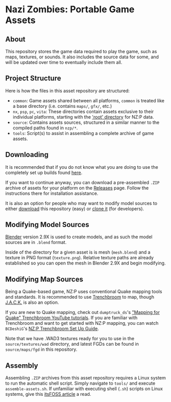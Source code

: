 # Nazi Zombies: Portable Game Assets

## About
This repository stores the game data required to play the game, such as maps, textures, or sounds. It also includes the source data for some, and will be updated over time to eventually include them all.

## Project Structure
Here is how the files in this asset repository are structured:
* `common`: Game assets shared between all platforms, `common` is treated like a base directory (i.e. contains `maps/`, `gfx/`, etc.)
* `nx`, `psp`, `pc`, `vita`: These directories contain assets exclusive to their individual platforms, starting with the ['root' directory](https://en.wikipedia.org/wiki/Root_directory) for NZ:P data.
* `source`: Contains assets sources, structured in a similar manner to the compiled paths found in `nzp/*`. 
* `tools`: Script(s) to assist in assembling a complete archive of game assets.

## Downloading
It is recommended that if you do not know what you are doing to use the completely set up builds found [here](https://github.com/nzp-developers/nzportable).

If you want to continue anyway, you can download a pre-assembled `.ZIP` archive of assets for your platform on the [Releases](https://github.com/nzp-developers/assets/releases/tag/newest) page. Follow the instructions there for installation assistance.

It is also an option for people who may want to modify model sources to either [download](https://github.com/nzp-developers/assets/archive/refs/heads/main.zip) this repository (easy) or [clone it](https://docs.github.com/en/repositories/creating-and-managing-repositories/cloning-a-repository) (for developers).

## Modifying Model Sources
[Blender](https://www.blender.org/) version 2.9X is used to create models, and as such the model sources are in `.blend` format.

Inside of the directory for a given asset is is mesh (`mesh.blend`) and a texture in PNG format (`texture.png`). Relative texture paths are already established so you can open the mesh in Blender 2.9X and begin modifying.

## Modifying Map Sources
Being a Quake-based game, NZ:P uses conventional Quake mapping tools and standards. It is recommended to use [Trenchbroom](https://trenchbroom.github.io/) to map, though [J.A.C.K.](https://jack.hlfx.ru/en/) is also an option.

If you are new to Quake mapping, check out `dumptruck_ds`'s ["Mapping for Quake" Trenchbroom YouTube tutorials](https://www.youtube.com/watch?v=gONePWocbqA&list=PLgDKRPte5Y0AZ_K_PZbWbgBAEt5xf74aE). If you are familiar with Trenchbroom and want to get started with NZ:P mapping, you can watch `BCDeshiG`'s [NZ:P Trenchbroom Set Up Guide](https://youtu.be/ATvpV7xyfhQ).

Note that we have .WAD3 textures ready for you to use in the `source/textures/wad` directory, and latest FGDs can be found in `source/maps/fgd` in this repository.

## Assembly
Assembling `.ZIP` archives from this asset repository requires a Linux system to run the automatic shell script. Simply navigate to `tools/` and execute `assemble-assets.sh`. If unfamiliar with executing shell (`.sh`) scripts on Linux systems, give this [itsFOSS article](https://itsfoss.com/run-shell-script-linux/) a read.